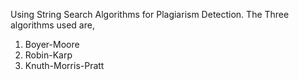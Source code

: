Using String Search Algorithms for Plagiarism Detection. The Three algorithms used are,
1. Boyer-Moore
2. Robin-Karp
3. Knuth-Morris-Pratt